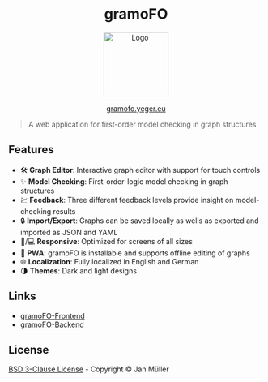 <h1 align="center">gramoFO</h1>

<p align="center">
  <img src="https://raw.githubusercontent.com/DerYeger/gramofo-frontend/master/src/assets/icons/android-chrome-512x512.png" alt="Logo" width="128" height="128">
</p>

<p align="center">
   <a href="https://gramofo.yeger.eu/">
    gramofo.yeger.eu
  </a>
</p>

> A web application for first-order model checking in graph structures

## Features

- 🛠 **Graph Editor**: Interactive graph editor with support for touch controls
- ✨ **Model Checking**: First-order-logic model checking in graph structures
- 💹 **Feedback**: Three different feedback levels provide insight on model-checking results
- 🔒 **Import/Export**: Graphs can be saved locally as wells as exported and imported as JSON and YAML
- 📱/💻 **Responsive**: Optimized for screens of all sizes
- 📶 **PWA**: gramoFO is installable and supports offline editing of graphs
- 🌐 **Localization**: Fully localized in English and German
- 🌗 **Themes**: Dark and light designs

## Links

- [gramoFO-Frontend](https://github.com/DerYeger/gramofo-frontend)
- [gramoFO-Backend](https://github.com/DerYeger/gramofo-backend)

## License

[BSD 3-Clause License](./LICENSE) - Copyright &copy; Jan Müller
